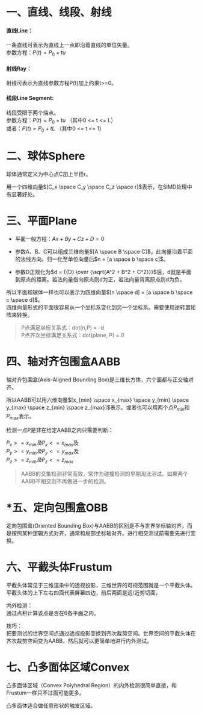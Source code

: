 # 一、直线、线段、射线  

#### 直线Line：  

一条直线可表示为直线上一点即沿着直线的单位矢量。  
参数方程：$P(t) = P_0 + tu$  

#### 射线Ray：  

射线可表示为直线参数方程P(t)加上约束t>=0。  

#### 线段Line Segment:  

线段受限于两个端点。  
参数方程：$P(t) = P_0 + tu$ （其中0 <= t <= L）  
或者：$P(t) = P_0 + tL$ （其中0 <= t <= 1）  


# 二、球体Sphere  

球体通常定义为中心点C加上半径r。  

用一个四维向量$[C_x \space C_y \space C_z \space r]$表示，在SIMD处理中有显著好处。  

# 三、平面Plane  

- 平面一般方程：$Ax + By + Cz + D = 0$  

- 参数A、B、C可以组成三维向量$[A \space B \space C]$，此向量沿着平面的法线方向。归一化至单位向量后$n = [a \space b \space c]$。  

- 参数D正规化为$d = {{D}  \over {\sqrt{A^2 + B^2 + C^2}}}$后，d就是平面到原点的距离。若法向量指向原点则d为正，若法向量背离原点则d为负。  


所以平面和球体一样也可以表示为四维向量$[n \space d] = [a \space b \space c \space d]$。  
四维向量形式的平面很容易从一个坐标系变化到另一个坐标系。需要使用逆转置矩阵来转换。  

> P点满足坐标关系式：dot(n,P) = -d  
> P点齐次坐标满足关系式：dot(plane, P) = 0      

# 四、轴对齐包围盒AABB  

轴对齐包围盒(Axis-Aligned Bounding Box)是三维长方体，六个面都与正交轴对齐。  

所以AABB可以用六维向量$[x_{min} \space x_{max} \space y_{min} \space y_{max} \space z_{min} \space z_{max}]$表示。或者也可以用两个点$P_{min}$和$P_{max}$表示。  

检测一点P是非在给定AABB之内只需要判断：  

$P_x >= x_{min} 及 P_x <= x_{max}$及  
$P_y >= y_{min} 及 P_y <= y_{max}$及  
$P_z >= z_{min} 及 P_z <= z_{max}$  

> AABB的交集检测非常高效，常作为碰撞检测的早期淘汰测试。如果两个AABB不相交则不再做进一步的检测。  


# *五、定向包围盒OBB  

定向包围盒(Oriented Bounding Box)与AABB的区别是不与世界坐标轴对齐，而是按照某种逻辑方式对齐，通常和局部坐标轴对齐。进行相交测试前需要先进行变换。  

# 六、平截头体Frustum  

平截头体常见于三维渲染中的透视投影，三维世界的可视范围就是一个平截头体。平截头体的上下左右四面代表屏幕四边，前后两面是远/近剪切面。  

内外检测：  
通过点积计算该点是否在6各平面之内。  

技巧：  
把要测试的世界空间点通过透视投影变换到齐次裁剪空间。世界空间的平截头体在齐次裁剪空间变为AABB，然后就可以更简单地进行内外测试。  

# 七、凸多面体区域Convex  

凸多面体区域（Convex Polyhedral Region）的内外检测很简单直接，和Frustum一样只不过面可能更多。    

凸多面体适合做任意形状的触发区域。  
